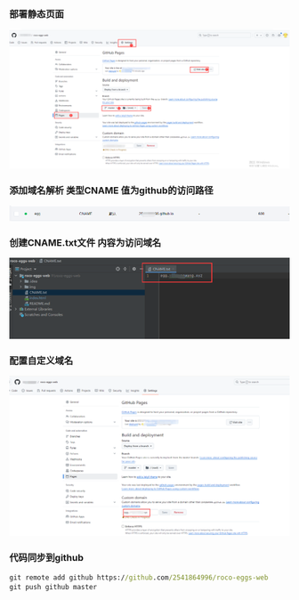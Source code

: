 ### 部署静态页面
![](./img/其他/图片1.png)

### 添加域名解析 类型CNAME 值为github的访问路径
![](./img/其他/图片2.png)

### 创建CNAME.txt文件 内容为访问域名
![](./img/其他/图片3.png)

### 配置自定义域名
![](./img/其他/图片4.png)

### 代码同步到github
```cmd
git remote add github https://github.com/2541864996/roco-eggs-web
git push github master
```